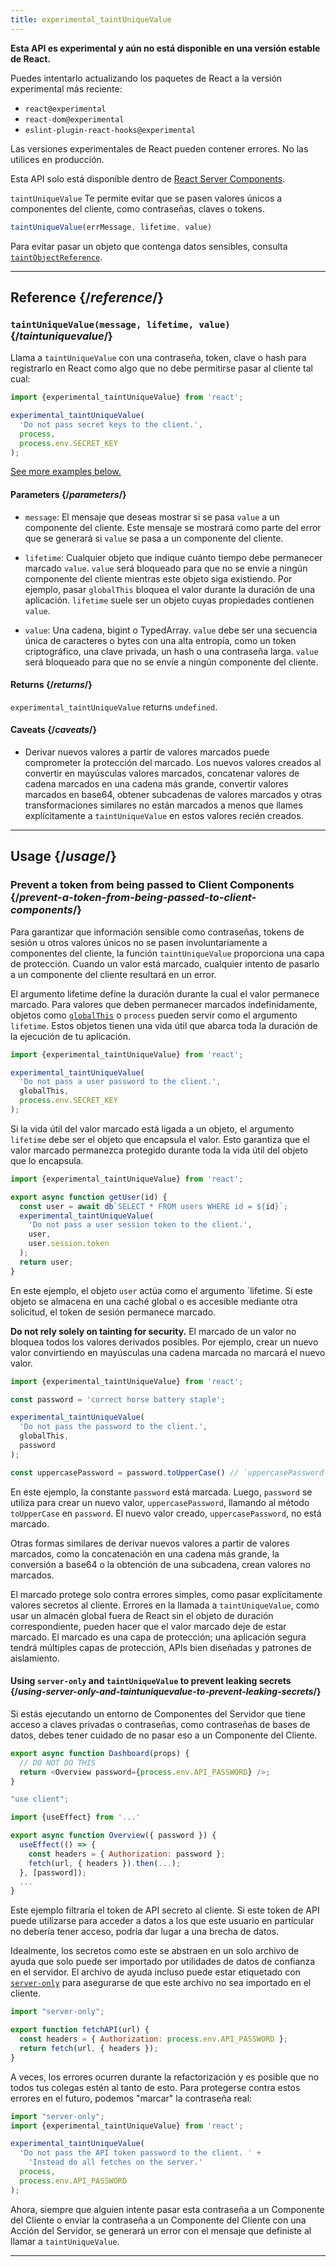 ```yaml
---
title: experimental_taintUniqueValue
---
```


<Wip>

**Esta API es experimental y aún no está disponible en una versión estable de React.**

Puedes intentarlo actualizando los paquetes de React a la versión experimental más reciente:

- `react@experimental`
- `react-dom@experimental`
- `eslint-plugin-react-hooks@experimental`

Las versiones experimentales de React pueden contener errores. No las utilices en producción.

Esta API solo está disponible dentro de [React Server Components](/reference/react/use-client).

</Wip>


<Intro>

`taintUniqueValue` Te permite evitar que se pasen valores únicos a componentes del cliente, como contraseñas, claves o tokens.

```js
taintUniqueValue(errMessage, lifetime, value)
```

Para evitar pasar un objeto que contenga datos sensibles, consulta [`taintObjectReference`](/reference/react/experimental_taintObjectReference).

</Intro>

<InlineToc />

---

## Reference {/*reference*/}

### `taintUniqueValue(message, lifetime, value)` {/*taintuniquevalue*/}

Llama a `taintUniqueValue` con una contraseña, token, clave o hash para registrarlo en React como algo que no debe permitirse pasar al cliente tal cual:

```js
import {experimental_taintUniqueValue} from 'react';

experimental_taintUniqueValue(
  'Do not pass secret keys to the client.',
  process,
  process.env.SECRET_KEY
);
```

[See more examples below.](#usage)

#### Parameters {/*parameters*/}

* `message`: El mensaje que deseas mostrar si se pasa `value` a un componente del cliente. Este mensaje se mostrará como parte del error que se generará si `value` se pasa a un componente del cliente.

* `lifetime`: Cualquier objeto que indique cuánto tiempo debe permanecer marcado `value`. `value` será bloqueado para que no se envíe a ningún componente del cliente mientras este objeto siga existiendo. Por ejemplo, pasar `globalThis` bloquea el valor durante la duración de una aplicación. `lifetime` suele ser un objeto cuyas propiedades contienen `value`.

* `value`: Una cadena, bigint o TypedArray. `value` debe ser una secuencia única de caracteres o bytes con una alta entropía, como un token criptográfico, una clave privada, un hash o una contraseña larga. `value` será bloqueado para que no se envíe a ningún componente del cliente.

#### Returns {/*returns*/}

`experimental_taintUniqueValue` returns `undefined`.

#### Caveats {/*caveats*/}

- Derivar nuevos valores a partir de valores marcados puede comprometer la protección del marcado. Los nuevos valores creados al convertir en mayúsculas valores marcados, concatenar valores de cadena marcados en una cadena más grande, convertir valores marcados en base64, obtener subcadenas de valores marcados y otras transformaciones similares no están marcados a menos que llames explícitamente a `taintUniqueValue` en estos valores recién creados.

---

## Usage {/*usage*/}

### Prevent a token from being passed to Client Components {/*prevent-a-token-from-being-passed-to-client-components*/}

Para garantizar que información sensible como contraseñas, tokens de sesión u otros valores únicos no se pasen involuntariamente a componentes del cliente, la función `taintUniqueValue` proporciona una capa de protección. Cuando un valor está marcado, cualquier intento de pasarlo a un componente del cliente resultará en un error.

El argumento lifetime define la duración durante la cual el valor permanece marcado. Para valores que deben permanecer marcados indefinidamente, objetos como [`globalThis`](https://developer.mozilla.org/en-US/docs/Web/JavaScript/Reference/Global_Objects/globalThis) o `process` pueden servir como el argumento `lifetime`. Estos objetos tienen una vida útil que abarca toda la duración de la ejecución de tu aplicación.

```js
import {experimental_taintUniqueValue} from 'react';

experimental_taintUniqueValue(
  'Do not pass a user password to the client.',
  globalThis,
  process.env.SECRET_KEY
);
```

Si la vida útil del valor marcado está ligada a un objeto, el argumento `lifetime` debe ser el objeto que encapsula el valor. Esto garantiza que el valor marcado permanezca protegido durante toda la vida útil del objeto que lo encapsula.

```js
import {experimental_taintUniqueValue} from 'react';

export async function getUser(id) {
  const user = await db`SELECT * FROM users WHERE id = ${id}`;
  experimental_taintUniqueValue(
    'Do not pass a user session token to the client.',
    user,
    user.session.token
  );
  return user;
}
```

En este ejemplo, el objeto `user` actúa como el argumento `lifetime. Si este objeto se almacena en una caché global o es accesible mediante otra solicitud, el token de sesión permanece marcado.

<Pitfall>

**Do not rely solely on tainting for security.** El marcado de un valor no bloquea todos los valores derivados posibles. Por ejemplo, crear un nuevo valor convirtiendo en mayúsculas una cadena marcada no marcará el nuevo valor.


```js
import {experimental_taintUniqueValue} from 'react';

const password = 'correct horse battery staple';

experimental_taintUniqueValue(
  'Do not pass the password to the client.',
  globalThis,
  password
);

const uppercasePassword = password.toUpperCase() // `uppercasePassword` is not tainted
```

En este ejemplo, la constante `password` está marcada. Luego, `password` se utiliza para crear un nuevo valor, `uppercasePassword`, llamando al método `toUpperCase` en `password`. El nuevo valor creado, `uppercasePassword`, no está marcado.

Otras formas similares de derivar nuevos valores a partir de valores marcados, como la concatenación en una cadena más grande, la conversión a base64 o la obtención de una subcadena, crean valores no marcados.

El marcado protege solo contra errores simples, como pasar explícitamente valores secretos al cliente. Errores en la llamada a `taintUniqueValue`, como usar un almacén global fuera de React sin el objeto de duración correspondiente, pueden hacer que el valor marcado deje de estar marcado. El marcado es una capa de protección; una aplicación segura tendrá múltiples capas de protección, APIs bien diseñadas y patrones de aislamiento.


</Pitfall>

<DeepDive>

#### Using `server-only` and `taintUniqueValue` to prevent leaking secrets {/*using-server-only-and-taintuniquevalue-to-prevent-leaking-secrets*/}

Si estás ejecutando un entorno de Componentes del Servidor que tiene acceso a claves privadas o contraseñas, como contraseñas de bases de datos, debes tener cuidado de no pasar eso a un Componente del Cliente.

```js
export async function Dashboard(props) {
  // DO NOT DO THIS
  return <Overview password={process.env.API_PASSWORD} />;
}
```

```js
"use client";

import {useEffect} from '...'

export async function Overview({ password }) {
  useEffect(() => {
    const headers = { Authorization: password };
    fetch(url, { headers }).then(...);
  }, [password]);
  ...
}
```

Este ejemplo filtraría el token de API secreto al cliente. Si este token de API puede utilizarse para acceder a datos a los que este usuario en particular no debería tener acceso, podría dar lugar a una brecha de datos.

[comment]: <> (TODO: Link to `server-only` docs once they are written)

Idealmente, los secretos como este se abstraen en un solo archivo de ayuda que solo puede ser importado por utilidades de datos de confianza en el servidor. El archivo de ayuda incluso puede estar etiquetado con [`server-only`](https://www.npmjs.com/package/server-only) para asegurarse de que este archivo no sea importado en el cliente.

```js
import "server-only";

export function fetchAPI(url) {
  const headers = { Authorization: process.env.API_PASSWORD };
  return fetch(url, { headers });
}
```

A veces, los errores ocurren durante la refactorización y es posible que no todos tus colegas estén al tanto de esto. 
Para protegerse contra estos errores en el futuro, podemos "marcar" la contraseña real:

```js
import "server-only";
import {experimental_taintUniqueValue} from 'react';

experimental_taintUniqueValue(
  'Do not pass the API token password to the client. ' +
    'Instead do all fetches on the server.'
  process,
  process.env.API_PASSWORD
);
```

Ahora, siempre que alguien intente pasar esta contraseña a un Componente del Cliente o enviar la contraseña a un Componente del Cliente con una Acción del Servidor, se generará un error con el mensaje que definiste al llamar a `taintUniqueValue`.

</DeepDive>

---
